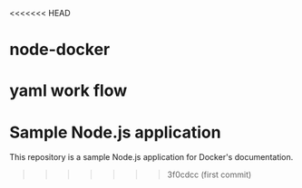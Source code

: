 <<<<<<< HEAD
# node-docker
yaml work flow
=======
# Sample Node.js application

This repository is a sample Node.js application for Docker's documentation.
>>>>>>> 3f0cdcc (first commit)
